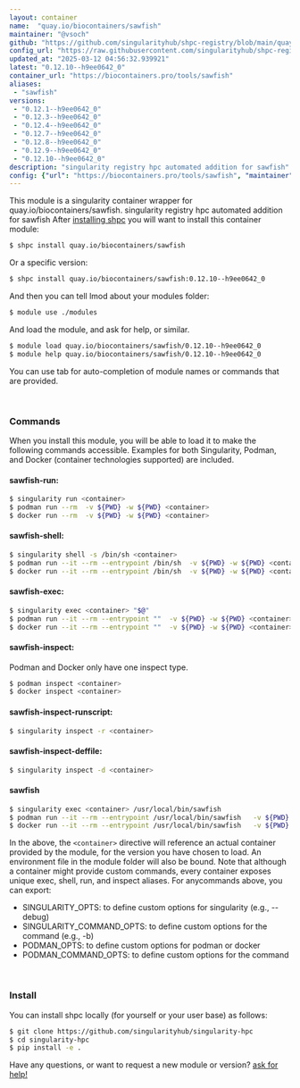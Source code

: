 ```yaml
---
layout: container
name:  "quay.io/biocontainers/sawfish"
maintainer: "@vsoch"
github: "https://github.com/singularityhub/shpc-registry/blob/main/quay.io/biocontainers/sawfish/container.yaml"
config_url: "https://raw.githubusercontent.com/singularityhub/shpc-registry/main/quay.io/biocontainers/sawfish/container.yaml"
updated_at: "2025-03-12 04:56:32.939921"
latest: "0.12.10--h9ee0642_0"
container_url: "https://biocontainers.pro/tools/sawfish"
aliases:
 - "sawfish"
versions:
 - "0.12.1--h9ee0642_0"
 - "0.12.3--h9ee0642_0"
 - "0.12.4--h9ee0642_0"
 - "0.12.7--h9ee0642_0"
 - "0.12.8--h9ee0642_0"
 - "0.12.9--h9ee0642_0"
 - "0.12.10--h9ee0642_0"
description: "singularity registry hpc automated addition for sawfish"
config: {"url": "https://biocontainers.pro/tools/sawfish", "maintainer": "@vsoch", "description": "singularity registry hpc automated addition for sawfish", "latest": {"0.12.10--h9ee0642_0": "sha256:072e1d1ce32878ce77ebd5575323434047777cfd422ac27ab62a0474b9dcb290"}, "tags": {"0.12.1--h9ee0642_0": "sha256:0de0ad7950f341793da2af2143b1f8a763eec1eb042a51e15132291ade2cde92", "0.12.3--h9ee0642_0": "sha256:31da5c53dee50431726e9f9eb709661ad99433fc01fa0c942825e6529b03efc7", "0.12.4--h9ee0642_0": "sha256:54ad9566a4a05934f7879d42f631cb8f61737f05ca9e7eb1751cb7b4e9c4d4db", "0.12.7--h9ee0642_0": "sha256:041e51c96eac3b68d987aef9a8d892bdd13467b3e554e50f67327ed29fd88041", "0.12.8--h9ee0642_0": "sha256:a73a4900f6c28c266811e6fa5266a0ccc731ce0075ee6842664387bb0043a765", "0.12.9--h9ee0642_0": "sha256:1b5d88fb8b49f7234937627ab09bbcfbfc6d5dc3477eb799c95b6dcb15ed26ee", "0.12.10--h9ee0642_0": "sha256:072e1d1ce32878ce77ebd5575323434047777cfd422ac27ab62a0474b9dcb290"}, "docker": "quay.io/biocontainers/sawfish", "aliases": {"sawfish": "/usr/local/bin/sawfish"}}
---
```


This module is a singularity container wrapper for quay.io/biocontainers/sawfish.
singularity registry hpc automated addition for sawfish
After [installing shpc](#install) you will want to install this container module:


```bash
$ shpc install quay.io/biocontainers/sawfish
```

Or a specific version:

```bash
$ shpc install quay.io/biocontainers/sawfish:0.12.10--h9ee0642_0
```

And then you can tell lmod about your modules folder:

```bash
$ module use ./modules
```

And load the module, and ask for help, or similar.

```bash
$ module load quay.io/biocontainers/sawfish/0.12.10--h9ee0642_0
$ module help quay.io/biocontainers/sawfish/0.12.10--h9ee0642_0
```

You can use tab for auto-completion of module names or commands that are provided.

<br>

### Commands

When you install this module, you will be able to load it to make the following commands accessible.
Examples for both Singularity, Podman, and Docker (container technologies supported) are included.

#### sawfish-run:

```bash
$ singularity run <container>
$ podman run --rm  -v ${PWD} -w ${PWD} <container>
$ docker run --rm  -v ${PWD} -w ${PWD} <container>
```

#### sawfish-shell:

```bash
$ singularity shell -s /bin/sh <container>
$ podman run --it --rm --entrypoint /bin/sh  -v ${PWD} -w ${PWD} <container>
$ docker run --it --rm --entrypoint /bin/sh  -v ${PWD} -w ${PWD} <container>
```

#### sawfish-exec:

```bash
$ singularity exec <container> "$@"
$ podman run --it --rm --entrypoint ""  -v ${PWD} -w ${PWD} <container> "$@"
$ docker run --it --rm --entrypoint ""  -v ${PWD} -w ${PWD} <container> "$@"
```

#### sawfish-inspect:

Podman and Docker only have one inspect type.

```bash
$ podman inspect <container>
$ docker inspect <container>
```

#### sawfish-inspect-runscript:

```bash
$ singularity inspect -r <container>
```

#### sawfish-inspect-deffile:

```bash
$ singularity inspect -d <container>
```


#### sawfish

```bash
$ singularity exec <container> /usr/local/bin/sawfish
$ podman run --it --rm --entrypoint /usr/local/bin/sawfish   -v ${PWD} -w ${PWD} <container> -c " $@"
$ docker run --it --rm --entrypoint /usr/local/bin/sawfish   -v ${PWD} -w ${PWD} <container> -c " $@"
```



In the above, the `<container>` directive will reference an actual container provided
by the module, for the version you have chosen to load. An environment file in the
module folder will also be bound. Note that although a container
might provide custom commands, every container exposes unique exec, shell, run, and
inspect aliases. For anycommands above, you can export:

 - SINGULARITY_OPTS: to define custom options for singularity (e.g., --debug)
 - SINGULARITY_COMMAND_OPTS: to define custom options for the command (e.g., -b)
 - PODMAN_OPTS: to define custom options for podman or docker
 - PODMAN_COMMAND_OPTS: to define custom options for the command

<br>

### Install

You can install shpc locally (for yourself or your user base) as follows:

```bash
$ git clone https://github.com/singularityhub/singularity-hpc
$ cd singularity-hpc
$ pip install -e .
```

Have any questions, or want to request a new module or version? [ask for help!](https://github.com/singularityhub/singularity-hpc/issues)